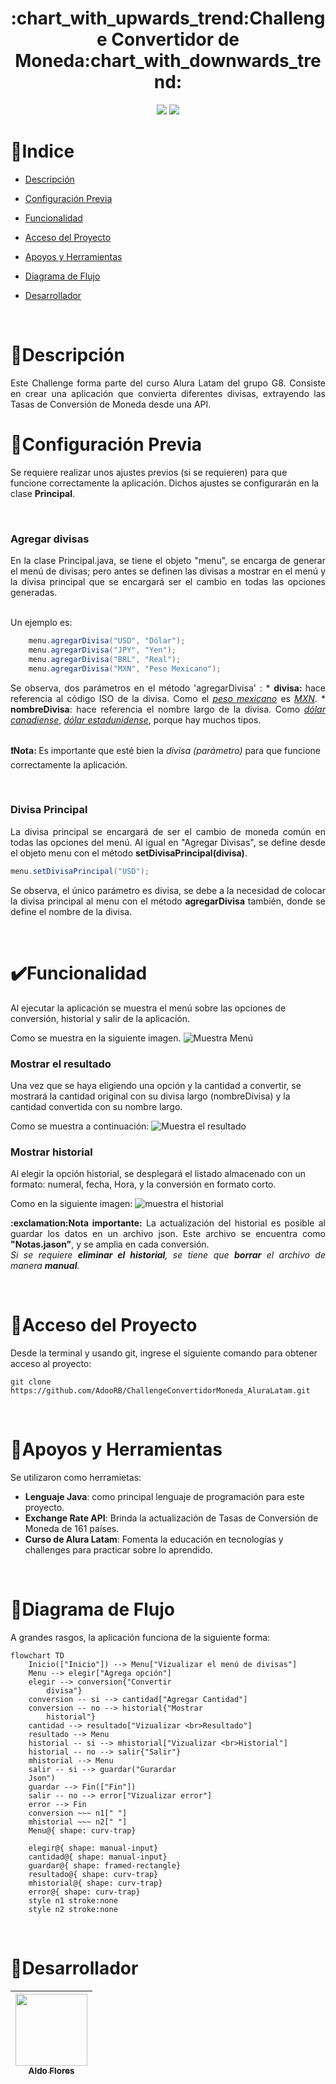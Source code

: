 <h1 align = "center">:chart_with_upwards_trend:Challenge Convertidor de Moneda:chart_with_downwards_trend:</h1>

<div align = "center">
<img src = "https://img.shields.io/badge/Estado-En%20Desarrollo-purple?style=for-the-badge)">
<img src = "https://img.shields.io/badge/Actualizado-Mayo%202025-greenlight?style=for-the-badge)">
</div>

# :bookmark:Indice

*   [Descripción](#pencil-Descripción)

*   [Configuración Previa](#wrench-configuración-previa)

*   [Funcionalidad](#eavy_check_mark-Funcionalidad)

*   [Acceso del Proyecto](#open_file_folder-Acceso-del-Proyecto)

*   [Apoyos y Herramientas](#hammer-Apoyos-y-Herramientas)

*   [Diagrama de Flujo](#trident-Diagrama-de-Flujo)

*   [Desarrollador](#construction_worker-Desarrollador)

<br>

# :pencil:Descripción
<p align = "justify">
   Este Challenge forma parte del curso Alura Latam del grupo G8. Consiste en crear una aplicación que convierta diferentes divisas, extrayendo las Tasas de Conversión de Moneda desde una API.

# :wrench:Configuración Previa
<p>
Se requiere realizar unos ajustes previos (si se requieren) para que funcione correctamente la aplicación. Dichos ajustes se configurarán en la clase <b>Principal</b>.
</p>
<br>

### Agregar divisas
<p align = "justify">   
En la clase Principal.java, se tiene el objeto "menu", se encarga de generar el menú de divisas; pero antes se definen las divisas a mostrar en el menú y la divisa principal que se encargará ser el cambio en todas las opciones generadas.
</p>
<br>
Un ejemplo es:
    
```Java
    menu.agregarDivisa("USD", "Dólar");
    menu.agregarDivisa("JPY", "Yen");
    menu.agregarDivisa("BRL", "Real");
    menu.agregarDivisa("MXN", "Peso Mexicano");
```
<p align = "justify">
Se observa, dos parámetros en el método 'agregarDivisa' :
* <b>divisa: </b>  hace referencia al código ISO de la divisa. Como el <i><u>peso mexicano</u></i> es <i><u>MXN</u></i>.
* <b>nombreDivisa</b>: hace referencia el nombre largo de la divisa. Como <i><u>dólar canadiense</i></u>, <i><u>dólar estadunidense</i></u>, porque hay muchos tipos.
<br><br>

<b>:exclamation:Nota: </b>Es importante que esté bien la <i>divisa (parámetro)</i> para que funcione correctamente la aplicación.
</p>
<br>

### Divisa Principal
<p align = "justify"> 
La divisa principal se encargará de ser el cambio de moneda común en todas las opciones del menú. Al igual en "Agregar Divisas", se define desde el objeto menu con el método <b>setDivisaPrincipal(divisa)</b>.
</p>


```Java
menu.setDivisaPrincipal("USD");
```
<p align = "justify">
Se observa, el único parámetro es divisa, se debe a la necesidad de colocar la divisa principal al menu con el método <b>agregarDivisa</b> también, donde se define el nombre de la divisa.
</p>
<br>

# :heavy_check_mark:Funcionalidad
<p>
Al ejecutar la aplicación se muestra el menú sobre las opciones de conversión, historial y salir de la aplicación.
</p>
Como se muestra en la siguiente imagen.
<img src="/assets/menu.png" title="Muestra Menú">
<br>

### Mostrar el resultado
<p>
Una vez que se haya eligiendo una opción y la cantidad a convertir, se mostrará la cantidad original con su divisa largo (nombreDivisa) y la cantidad convertida con su nombre largo.
</p>
Como se muestra a continuación:  
<img src="assets/resultado.png" title="Muestra el resultado">
<br>

### Mostrar historial
<p>
Al elegir la opción historial, se desplegará el listado almacenado con un formato: numeral, fecha, Hora, y la conversión en formato corto.
</p>
Como en la siguiente imagen:

<img src="assets/Vhistorial.png" title="muestra el historial">

<p align = "justify">
<b>:exclamation:Nota importante:</b> La actualización del historial es posible al guardar los datos en un archivo json. Este archivo se encuentra como <b>"Notas.jason"</b>, y se amplia en cada conversión.
<br>
<i>Si se requiere <b>eliminar el historial</b>, se tiene que <b>borrar</b> el archivo de manera <b>manual</b>.</i>
</p>
<br>

# :open_file_folder:Acceso del Proyecto
Desde la terminal y usando git, ingrese el siguiente comando para obtener acceso al proyecto:
```git
git clone https://github.com/AdooRB/ChallengeConvertidorMoneda_AluraLatam.git
```
<br>

# :hammer:Apoyos y Herramientas
Se utilizaron como herramietas:
*   <b>Lenguaje Java</b>: como principal lenguaje de programación para este proyecto.
*   <b>Exchange Rate API</b>: Brinda la actualización de Tasas de Conversión de Moneda de 161 países.
*   <b>Curso de Alura Latam</b>: Fomenta la educación en tecnologías y challenges para practicar sobre lo aprendido.

<br>

# :trident:Diagrama de Flujo
A grandes rasgos, la aplicación funciona de la siguiente forma:

```mermaid
flowchart TD
    Inicio(["Inicio"]) --> Menu["Vizualizar el menú de divisas"]
    Menu --> elegir["Agrega opción"]
    elegir --> conversion{"Convertir 
        divisa"}
    conversion -- si --> cantidad["Agregar Cantidad"]
    conversion -- no --> historial{"Mostrar 
        historial"}
    cantidad --> resultado["Vizualizar <br>Resultado"]
    resultado --> Menu
    historial -- si --> mhistorial["Vizualizar <br>Historial"]
    historial -- no --> salir{"Salir"}
    mhistorial --> Menu
    salir -- si --> guardar("Gurardar
    Json")
    guardar --> Fin(["Fin"])
    salir -- no --> error["Vizualizar error"]
    error --> Fin
    conversion ~~~ n1[" "]
    mhistorial ~~~ n2[" "]
    Menu@{ shape: curv-trap}

    elegir@{ shape: manual-input}
    cantidad@{ shape: manual-input}
    guardar@{ shape: framed-rectangle}
    resultado@{ shape: curv-trap}
    mhistorial@{ shape: curv-trap}
    error@{ shape: curv-trap}
    style n1 stroke:none
    style n2 stroke:none
```
<br>

# :construction_worker:Desarrollador

|[<img src="https://avatars.githubusercontent.com/u/68716029?s=400&u=0469787aea0aaff6920dc019417972c5471cd8ba&v=4" width=115><br><sub>Aldo Flores</sub>](https://github.com/AdooRB)|
| :---: |

